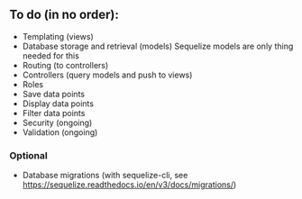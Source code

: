 ## To do (in no order):
 - Templating (views)
 - Database storage and retrieval (models) Sequelize models are only thing needed for this
 - Routing (to controllers)
 - Controllers (query models and push to views)
 - Roles
 - Save data points
 - Display data points
 - Filter data points
 - Security (ongoing)
 - Validation (ongoing)
 ### Optional
 - Database migrations (with sequelize-cli, see https://sequelize.readthedocs.io/en/v3/docs/migrations/)